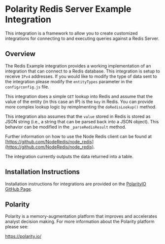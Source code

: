 # Polarity Redis Server Example Integration

This integration is a framework to allow you to create customized integrations for connecting to and executing queries against a Redis Server.

## Overview

The Redis Example integration provides a working implementation of an integration that can connect to a Redis database.  This integration is setup to receive `IPv4` addresses.  If you would like to modify the type of data sent to the integration please modify the `entityTypes` parameter in the `config/config.js` file.

This integration does a simple `GET` lookup into Redis and assume that the value of the entity (in this case an IP) is the `key` in Redis.  You can provide more complex lookup logic by reimplmenting the `doRedisLookup()` method.

This integration also assumes that the `value` stored in Redis is stored as JSON string (i.e., a string that can be parsed back into a JSON object).  This behavior can be modified in the `_parseRedisResult` method. 

Further information on how to use the Node Redis client can be found at [https://github.com/NodeRedis/node_redis](https://github.com/NodeRedis/node_redis).

The integration currently outputs the data returned into a table.

## Installation Instructions

Installation instructions for integrations are provided on the [PolarityIO GitHub Page](https://polarityio.github.io/).

## Polarity

Polarity is a memory-augmentation platform that improves and accelerates analyst decision making.  For more information about the Polarity platform please see:

https://polarity.io/
